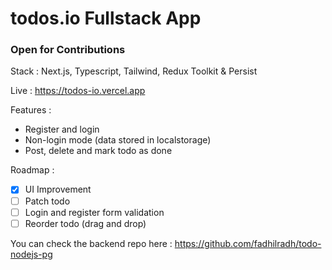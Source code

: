 # todos.io Fullstack App

### Open for Contributions 

Stack : Next.js, Typescript, Tailwind, Redux Toolkit & Persist

Live : https://todos-io.vercel.app

Features :

- Register and login
- Non-login mode (data stored in localstorage)
- Post, delete and mark todo as done

Roadmap :

- [x] UI Improvement
- [ ] Patch todo
- [ ] Login and register form validation
- [ ] Reorder todo (drag and drop)

You can check the backend repo here :
https://github.com/fadhilradh/todo-nodejs-pg

